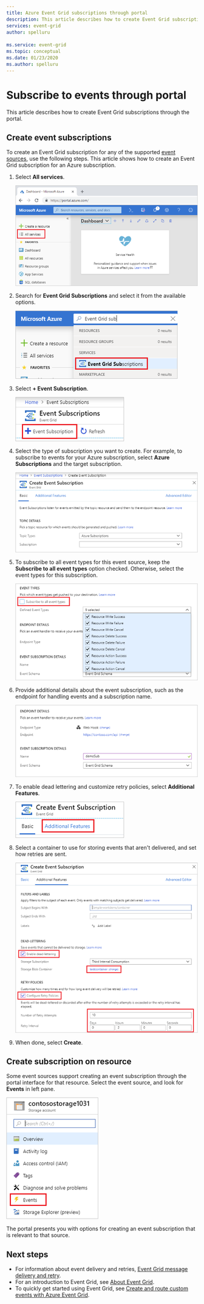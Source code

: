 ```yaml
---
title: Azure Event Grid subscriptions through portal
description: This article describes how to create Event Grid subscriptions for the supported sources, such as Azure Blob Storage, by using the Azure portal.
services: event-grid
author: spelluru

ms.service: event-grid
ms.topic: conceptual
ms.date: 01/23/2020
ms.author: spelluru
---
```


# Subscribe to events through portal

This article describes how to create Event Grid subscriptions through the portal.

## Create event subscriptions

To create an Event Grid subscription for any of the supported [event sources](overview.md#event-sources), use the following steps. This article shows how to create an Event Grid subscription for an Azure subscription.

1. Select **All services**.

   ![Select all services](./media/subscribe-through-portal/select-all-services.png)

1. Search for **Event Grid Subscriptions** and select it from the available options.

   ![Search](./media/subscribe-through-portal/search.png)

1. Select **+ Event Subscription**.

   ![Add subscription](./media/subscribe-through-portal/add-subscription.png)

1. Select the type of subscription you want to create. For example, to subscribe to events for your Azure subscription, select **Azure Subscriptions** and the target subscription.

   ![Select Azure subscription](./media/subscribe-through-portal/azure-subscription.png)

1. To subscribe to all event types for this event source, keep the **Subscribe to all event types** option checked. Otherwise, select the event types for this subscription.

   ![Select event types](./media/subscribe-through-portal/select-event-types.png)

1. Provide additional details about the event subscription, such as the endpoint for handling events and a subscription name.

   ![Provide subscription details](./media/subscribe-through-portal/provide-subscription-details.png)

1. To enable dead lettering and customize retry policies, select **Additional Features**.

   ![Select additional features](./media/subscribe-through-portal/select-additional-features.png)

1. Select a container to use for storing events that aren't delivered, and set how retries are sent.

   ![Enable dead lettering and retry](./media/subscribe-through-portal/set-deadletter-retry.png)

1. When done, select **Create**.

## Create subscription on resource

Some event sources support creating an event subscription through the portal interface for that resource. Select the event source, and look for **Events** in left pane.

![Provide subscription details](./media/subscribe-through-portal/resource-events.png)

The portal presents you with options for creating an event subscription that is relevant to that source.

## Next steps

* For information about event delivery and retries, [Event Grid message delivery and retry](delivery-and-retry.md).
* For an introduction to Event Grid, see [About Event Grid](overview.md).
* To quickly get started using Event Grid, see [Create and route custom events with Azure Event Grid](custom-event-quickstart.md).
